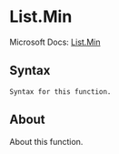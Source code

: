 # List.Min

Microsoft Docs: [List.Min](https://docs.microsoft.com/en-us/powerquery-m/list-min)

## Syntax

```
Syntax for this function.
```

## About

About this function.


